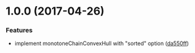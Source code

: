 <a name="1.0.0"></a>
# 1.0.0 (2017-04-26)


### Features

* implement monotoneChainConvexHull with "sorted" option ([da550ff](https://github.com/image-js/monotone-chain-convex-hull/commit/da550ff))



